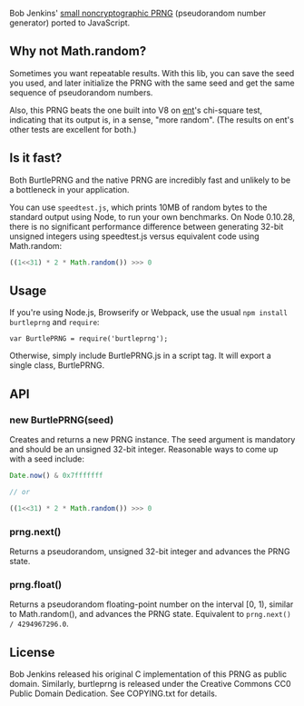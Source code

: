 Bob Jenkins' [small noncryptographic
PRNG](http://www.burtleburtle.net/bob/rand/smallprng.html)
(pseudorandom number generator) ported to JavaScript.


## Why not Math.random?

Sometimes you want repeatable results. With this lib, you can save the
seed you used, and later initialize the PRNG with the same seed and
get the same sequence of pseudorandom numbers.

Also, this PRNG beats the one built into V8 on
[ent](http://www.fourmilab.ch/random/)'s chi-square test, indicating
that its output is, in a sense, "more random". (The results on ent's
other tests are excellent for both.)


## Is it fast?

Both BurtlePRNG and the native PRNG are incredibly fast and unlikely
to be a bottleneck in your application.

You can use `speedtest.js`, which prints 10MB of random bytes to the
standard output using Node, to run your own benchmarks. On Node
0.10.28, there is no significant performance difference between
generating 32-bit unsigned integers using speedtest.js versus
equivalent code using Math.random:

```javascript
((1<<31) * 2 * Math.random()) >>> 0
```


## Usage

If you're using Node.js, Browserify or Webpack, use the usual `npm
install burtleprng` and `require`:

    var BurtlePRNG = require('burtleprng');

Otherwise, simply include BurtlePRNG.js in a script tag. It will
export a single class, BurtlePRNG.


## API

### new BurtlePRNG(seed)

Creates and returns a new PRNG instance. The seed argument is
mandatory and should be an unsigned 32-bit integer. Reasonable ways to
come up with a seed include:

```javascript
Date.now() & 0x7fffffff

// or

((1<<31) * 2 * Math.random()) >>> 0
```

### prng.next()

Returns a pseudorandom, unsigned 32-bit integer and advances the PRNG
state.

### prng.float()

Returns a pseudorandom floating-point number on the interval [0, 1),
similar to Math.random(), and advances the PRNG state. Equivalent to
`prng.next() / 4294967296.0`.


## License

Bob Jenkins released his original C implementation of this PRNG as
public domain. Similarly, burtleprng is released under the Creative
Commons CC0 Public Domain Dedication. See COPYING.txt for details.
